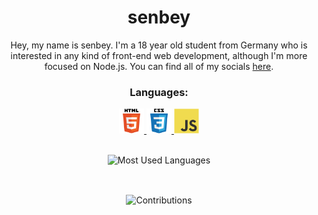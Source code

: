 <div align="center">
  <h1>senbey</h1>

  <div>
    Hey, my name is senbey. I'm a 18 year old student from Germany who is
    interested in any kind of front-end web development, although I'm more focused
    on Node.js. You can find all of my socials
    <a href="https://senbey.net">here</a>.
  </div>

  <h3>Languages:</h3>

  <a href="https://www.w3.org/html/">
    <img
      src="https://raw.githubusercontent.com/devicons/devicon/master/icons/html5/html5-original-wordmark.svg"
      alt="HTML5"
      width="40"
      height="40"
    />
  </a>
  <a href="https://www.w3schools.com/css/">
    <img
      src="https://raw.githubusercontent.com/devicons/devicon/master/icons/css3/css3-original-wordmark.svg"
      alt="CSS3"
      width="40"
      height="40" /></a
  ><a href="https://developer.mozilla.org/en-US/docs/Web/JavaScript">
    <img
      src="https://raw.githubusercontent.com/devicons/devicon/master/icons/javascript/javascript-original.svg"
      alt="JavaScript"
      width="40"
      height="40"
    />
  </a>

  <br />
  <br />

  <img
    src="https://github-readme-stats.vercel.app/api/top-langs?username=sxnbey&show_icons=true&locale=en&layout=compact"
    alt="Most Used Languages"
  />

  <br />

  <img
    align="center"
    src="https://github-readme-streak-stats.herokuapp.com/?user=sxnbey"
    alt="Contributions"
  />
</div>
